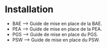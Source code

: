 # Installation

  - BAE --> Guide de mise en place de la BAE.
  - PEA --> Guide de mise en place de la PEA.
  - PGS --> Guide de mise en place du PGS.
  - PSW --> Guide de mise en place du PSW.
